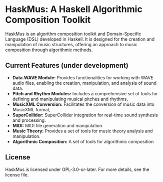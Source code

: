 # HaskMus: A Haskell Algorithmic Composition Toolkit

HaskMus is an algorithm composition toolkit and Domain-Specific Language (DSL) developed in Haskell. It is designed for the creation and manipulation of music structures, offering an approach to music composition through algorithmic methods.

## Current Features (under development)

- **Data.WAVE Module:** Provides functionalities for working with WAVE audio files, enabling the creation, manipulation, and analysis of sound data.
- **Pitch and Rhythm Modules:** Includes a comprehensive set of tools for defining and manipulating musical pitches and rhythms,
- **MusicXML Conversion:** Facilitates the conversion of music data into MusicXML format,
- **SuperCollider:** SuperCollider integration for real-time sound synthesis and processing.
- **MIDI:** MIDI file generation and manipulation.
- **Music Theory:** Provides a set of tools for music theory analysis and manipulation.
- **Algorithmic Composition:** A set of tools for algorithmic composition


## License

HaskMus is licensed under GPL-3.0-or-later. For more details, see the license file.
